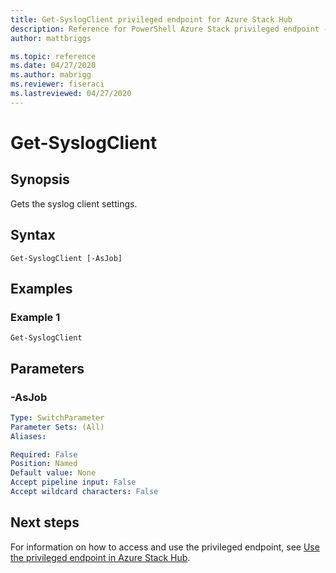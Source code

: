 ```yaml
---
title: Get-SyslogClient privileged endpoint for Azure Stack Hub
description: Reference for PowerShell Azure Stack privileged endpoint - Get-SyslogClient
author: mattbriggs

ms.topic: reference
ms.date: 04/27/2020
ms.author: mabrigg
ms.reviewer: fiseraci
ms.lastreviewed: 04/27/2020
---
```


# Get-SyslogClient

## Synopsis
Gets the syslog client settings.

## Syntax

```
Get-SyslogClient [-AsJob]
```

## Examples

### Example 1
```
Get-SyslogClient
```

## Parameters

### -AsJob


```yaml
Type: SwitchParameter
Parameter Sets: (All)
Aliases:

Required: False
Position: Named
Default value: None
Accept pipeline input: False
Accept wildcard characters: False
```
## Next steps

For information on how to access and use the privileged endpoint, see [Use the privileged endpoint in Azure Stack Hub](https://docs.microsoft.com/azure-stack/operator/azure-stack-monitor-update).